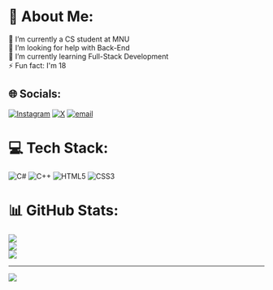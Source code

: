 # 💫 About Me:
🔭 I’m currently a CS student at MNU<br>🤝 I’m looking for help with Back-End<br>🌱 I’m currently learning Full-Stack Development<br>⚡ Fun fact: I'm 18


## 🌐 Socials:
[![Instagram](https://img.shields.io/badge/Instagram-%23E4405F.svg?logo=Instagram&logoColor=white)](https://instagram.com/bravo___07___) [![X](https://img.shields.io/badge/X-black.svg?logo=X&logoColor=white)](https://x.com/ghost__42_) [![email](https://img.shields.io/badge/Email-D14836?logo=gmail&logoColor=white)](mailto:mohamedmostafaoth.07@gmail.com) 

# 💻 Tech Stack:
![C#](https://img.shields.io/badge/c%23-%23239120.svg?style=for-the-badge&logo=csharp&logoColor=white) ![C++](https://img.shields.io/badge/c++-%2300599C.svg?style=for-the-badge&logo=c%2B%2B&logoColor=white) ![HTML5](https://img.shields.io/badge/html5-%23E34F26.svg?style=for-the-badge&logo=html5&logoColor=white) ![CSS3](https://img.shields.io/badge/css3-%231572B6.svg?style=for-the-badge&logo=css3&logoColor=white)
# 📊 GitHub Stats:
![](https://github-readme-stats.vercel.app/api?username=Gho-st42&theme=dark&hide_border=false&include_all_commits=false&count_private=false)<br/>
![](https://nirzak-streak-stats.vercel.app/?user=Gho-st42&theme=dark&hide_border=false)<br/>
![](https://github-readme-stats.vercel.app/api/top-langs/?username=Gho-st42&theme=dark&hide_border=false&include_all_commits=false&count_private=false&layout=compact)


---
[![](https://visitcount.itsvg.in/api?id=Gho-st42&icon=0&color=0)](https://visitcount.itsvg.in)


  
<!-- Proudly created with GPRM ( https://gprm.itsvg.in ) -->
